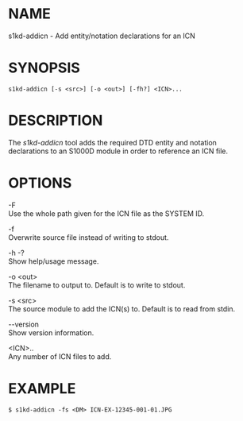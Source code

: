 NAME
====

s1kd-addicn - Add entity/notation declarations for an ICN

SYNOPSIS
========

    s1kd-addicn [-s <src>] [-o <out>] [-fh?] <ICN>...

DESCRIPTION
===========

The *s1kd-addicn* tool adds the required DTD entity and notation declarations to an S1000D module in order to reference an ICN file.

OPTIONS
=======

-F  
Use the whole path given for the ICN file as the SYSTEM ID.

-f  
Overwrite source file instead of writing to stdout.

-h -?  
Show help/usage message.

-o &lt;out&gt;  
The filename to output to. Default is to write to stdout.

-s &lt;src&gt;  
The source module to add the ICN(s) to. Default is to read from stdin.

--version  
Show version information.

&lt;ICN&gt;..  
Any number of ICN files to add.

EXAMPLE
=======

    $ s1kd-addicn -fs <DM> ICN-EX-12345-001-01.JPG
